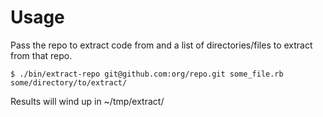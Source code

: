# Usage

Pass the repo to extract code from and a list of directories/files to extract from that repo.

```
$ ./bin/extract-repo git@github.com:org/repo.git some_file.rb some/directory/to/extract/
```

Results will wind up in ~/tmp/extract/
